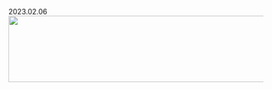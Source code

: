 2023.02.06
<img src='https://cs.yonsei.ac.kr/images/common/logo_cs.png' width=700px height=132px />
